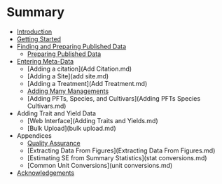 # Summary

* [Introduction](README.md)
* [Getting Started](introduction.md)
* [Finding and Preparing Published Data](finding_data.md)
   * [Preparing Published Data](preparing_published_data.md)
* [Entering Meta-Data](Overview.md)
   * [Adding a citation](Add Citation.md)
   * [Adding a Site](add site.md)
   * [Adding a Treatment](Add Treatment.md)
   * [Adding Many Managements](adding_many_managements.md)
   * [Adding PFTs, Species, and Cultivars](Adding PFTs Species Cultivars.md)
* Adding Trait and Yield Data
   * [Web Interface](Adding Traits and Yields.md)
   * [Bulk Upload](bulk upload.md)
* Appendices
   * [Quality Assurance](QAQC.md)
   * [Extracting Data From Figures](Extracting Data From Figures.md)
   * [Estimating SE from Summary Statistics](stat conversions.md)
   * [Common Unit Conversions](unit conversions.md)
* [Acknowledgements](Acknowledgements.md)

